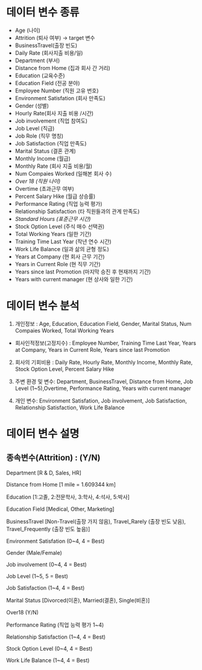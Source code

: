 # 데이터 변수 종류

- Age (나이)
- Attrition (퇴사 여부) -> target 변수
- BusinessTravel(출장 빈도)
- Daily Rate (회사지출 비용/일)
- Department (부서)
- Distance from Home (집과 회사 간 거리)
- Education (교육수준)
- Education Field (전공 분야)
- Employee Number (직원 고유 번호)
- Environment Satisfation (회사 만족도)
- Gender (성별)
- Hourly Rate(회사 지출 비용 /시간)
- Job involvement (직업 참여도)
- Job Level (직급)
- Job Role (직무 명칭)
- Job Satisfaction (직업 만족도)
- Marital Status (결혼 관계)
- Monthly Income (월급)
- Monthly Rate (회사 지출 비용/월)
- Num Compaies Worked (일해본 회사 수)
- *Over 18 (직원 나이)*
- Overtime (초과근무 여부)
- Percent Salary Hike (월급 상승률)
- Performance Rating (직업 능력 평가)
- Relationship Satisfaction (타 직원들과의 관계 만족도)
- *Standard Hours (표준근무 시간)*
- Stock Option Level (주식 매수 선택권)
- Total Working Years (일한 기간)
- Training Time Last Year (작년 연수 시간)
- Work Life Balance (일과 삶의 균형 정도)
- Years at Company (현 회사 근무 기간)
- Years in Current Role (현 직무 기간)
- Years since last Promotion (마지막 승진 후 현재까지 기간)
- Years with current manager (현 상사와 일한 기간)

# 데이터 변수 분석

1) 개인정보 : Age, Education, Education Field, Gender, Marital Status, Num Compaies Worked, Total Working Years

- 회사인적정보(고정지수) : Employee Number, Training Time Last Year, Years at Company, Years in Current Role, Years since last Promotion

2) 회사의 기회비용 : Daily Rate, Hourly Rate, Monthly Income, Monthly Rate, Stock Option Level, Percent Salary Hike

3) 주변 환경 및 변수: Department, BusinessTravel, Distance from Home, Job Level (1~5),Overtime, Performance Rating, Years with current manager

4) 개인 변수: Environment Satisfation, Job involvement, Job Satisfaction, Relationship Satisfaction, Work Life Balance


# 데이터 변수 설명

## 종속변수(Attrition) : (Y/N)

Department [R & D, Sales, HR]

Distance from Home [1 mile = 1.609344 km]

Education [1:고졸, 2:전문학사, 3:학사, 4:석사, 5:박사]

Education Field [Medical, Other, Marketing]

BusinessTravel [Non-Travel(출장 가지 않음), Travel_Rarely (출장 빈도 낮음), Travel_Frequently (출장 빈도 높음)]

Environment Satisfation (0~4, 4 = Best)

Gender (Male/Female)

Job involvement (0~4, 4 = Best)

Job Level (1~5, 5 = Best)

Job Satisfaction (1~4, 4 = Best)

Marital Status [Divorced(이혼), Married(결혼), Single(비혼)]

Over18 (Y/N)

Performance Rating (직업 능력 평가 1~4)

Relationship Satisfaction (1~4, 4 = Best)

Stock Option Level (0~4, 4 = Best)

Work Life Balance (1~4, 4 = Best)